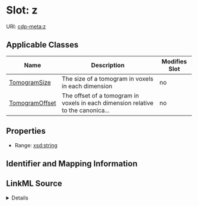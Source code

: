 # Slot: z

URI: [cdp-meta:z](metadataz)



<!-- no inheritance hierarchy -->




## Applicable Classes

| Name | Description | Modifies Slot |
| --- | --- | --- |
[TomogramSize](TomogramSize.md) | The size of a tomogram in voxels in each dimension |  no  |
[TomogramOffset](TomogramOffset.md) | The offset of a tomogram in voxels in each dimension relative to the canonica... |  no  |







## Properties

* Range: [xsd:string](http://www.w3.org/2001/XMLSchema#string)





## Identifier and Mapping Information








## LinkML Source

<details>
```yaml
name: z
alias: z
domain_of:
- TomogramSize
- TomogramOffset
range: string

```
</details>
